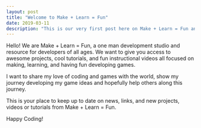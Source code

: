 ```yaml
---
layout: post
title: "Welcome to Make + Learn = Fun"
date: 2019-03-11
description: "This is our very first post here on Make + Learn = Fun and I want to introduce who we are."
---
```


Hello! We are <span class="title"><span class="red">Make</span> + <span class="green">Learn</span> = <span class="yellow">Fun</span></span>, a one man development studio and resource for developers of all ages. We want to give
you access to awesome projects, cool tutorials, and fun instructional videos all focused on making, learning, and having fun developing games.

I want to share my love of coding and games with the world, show my journey developing my game ideas and hopefully help others along this journey.

This is your place to keep up to date on news, links, and new projects, videos or tutorials from <span class="title"><span class="red">Make</span> + <span class="green">Learn</span> = <span class="yellow">Fun</span></span>.

Happy Coding!
